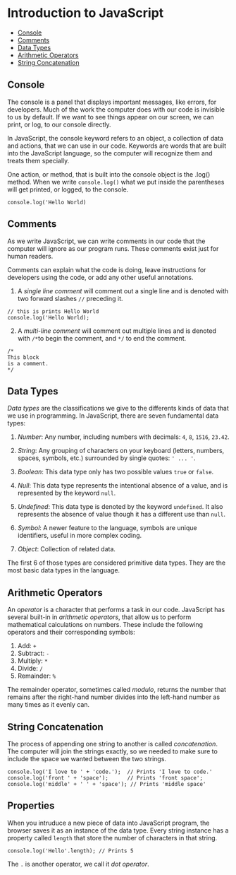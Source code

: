 # Introduction to JavaScript

* [Console](#Console)
* [Comments](#Comments)
* [Data Types](#Data-Types)
* [Arithmetic Operators](#Arithmetic-Operators)
* [String Concatenation](#String-Concatenation)

## Console
The console is a panel that displays important messages, like errors, for developers. Much of the work the computer does with our code is invisible to us by default. If we want to see things appear on our screen, we can print, or log, to our console directly.

In JavaScript, the console keyword refers to an object, a collection of data and actions, that we can use in our code. Keywords are words that are built into the JavaScript language, so the computer will recognize them and treats them specially.

One action, or method, that is built into the console object is the .log() method. When we write `console.log()` what we put inside the parentheses will get printed, or logged, to the console.

`console.log('Hello World)`

## Comments
As we write JavaScript, we can write comments in our code that the computer will ignore as our program runs. These comments exist just for human readers.

Comments can explain what the code is doing, leave instructions for developers using the code, or add any other useful annotations.

1. A *single line comment* will comment out a single line and is denoted with two forward slashes `//` preceding it.

  ```
  // this is prints Hello World
  console.log('Hello World);
  ```
2. A *multi-line comment* will comment out multiple lines and is denoted with `/*`to begin the comment, and `*/` to end the comment.

  ```
  /* 
  This block
  is a comment.
  */
  ```

## Data Types
*Data types* are the classifications we give to the differents kinds of data that we use in programming. In JavaScript, there are seven fundamental data types:

1. *Number*: Any number, including numbers with decimals: `4`, `8`, `1516`, `23.42`.
2. *String*: Any grouping of characters on your keyboard (letters, numbers, spaces, symbols, etc.) surrounded by single quotes:
`' ... '`.
3. *Boolean*: This data type only has two possible values `true` or `false`.
4. *Null*: This data type represents the intentional absence of a value, and is represented by the keyword `null`.
5. *Undefined*: This data type is denoted by the keyword `undefined`. It also represents the absence of value though it has a different use than `null`.
6. *Symbol*: A newer feature to the language, symbols are unique identifiers, useful in more complex coding.

7. *Object*: Collection of related data.

The first 6 of those types are considered primitive data types. They are the most basic data types in the language.

## Arithmetic Operators
An *operator* is a character that performs a task in our code. JavaScript has several built-in in *arithmetic operators*, that allow us to perform mathematical calculations on numbers. These include the following operators and their corresponding symbols:

1. Add: `+`
2. Subtract: `-`
3. Multiply: `*`
4. Divide: `/`
5. Remainder: `%`

The remainder operator, sometimes called *modulo*, returns the number that remains after the right-hand number divides into the left-hand number as many times as it evenly can.

## String Concatenation
The process of appending one string to another is called *concatenation*.
The computer will join the strings exactly, so we needed to make sure to include the space we wanted between the two strings.
  ```
  console.log('I love to ' + 'code.');  // Prints 'I love to code.'
  console.log('front ' + 'space');      // Prints 'front space';
  console.log('middle' + ' ' + 'space'); // Prints 'middle space'
  ```

## Properties
When you intruduce a new piece of data into JavaScript program, the browser saves it as an instance of the data type.
Every string instance has a property called `length` that store the number of characters in that string.

  `console.log('Hello'.length); // Prints 5`

The `.` is another operator, we call it *dot operator*.
